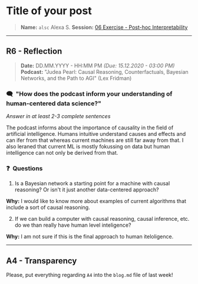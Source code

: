 # Title of your post
> **Name:** `alsc` Alexa S.
> **Session:** [06 Exercise - Post-hoc Interpretability](https://github.com/FUB-HCC/hcds-winter-2020/wiki/06_exercise)   
----

## R6 - Reflection
> **Date:** DD.MM.YYYY - HH:MM PM *(Due: 15.12.2020 - 03:00 PM)*<br>
> **Podcast:** "Judea Pearl: Causal Reasoning, Counterfactuals, Bayesian Networks, and the Path to AGI" (Lex Fridman)

### 🗨️&nbsp; "How does the podcast inform your understanding of human-centered data science?"  
_Answer in at least 2-3 complete sentences_

The podcast informs about the importance of causality in the field of artificial intelligence. Humans intuitive understand causes and effects and can ifer from that whereas current machines are still far away from that. I also leraned that current ML is mostly fokussing on data but human intelligence can not only be derived from that.

### ❓&nbsp; Questions

1. Is a Bayesian network a starting point for a machine with causal reasoning? Or isn't it just another data-centered approach?

**Why:** I would like to know more about examples of current algorithms that include a sort of causal reasoning.

2. If we can build a computer with causal reasoning, causal inference, etc. do we than really have human level inteligence?

**Why:** I am not sure if this is the final approach to human iteloligence.


***

## A4 - Transparency
Please, put everything regarding `A4` into the `blog.md` file of last week!